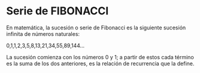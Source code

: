 # Serie de FIBONACCI

En matemática, la sucesión o serie de Fibonacci es la siguiente sucesión infinita de números naturales:

0,1,1,2,3,5,8,13,21,34,55,89,144...

La sucesión comienza con los números 0 y 1; a partir de estos cada término es la suma de los dos anteriores, es la relación de recurrencia que la define.

